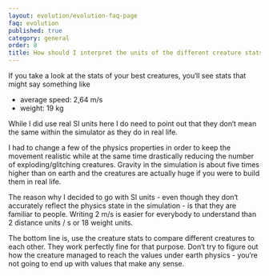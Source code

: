 ```yaml
---
layout: evolution/evolution-faq-page
faq: evolution
published: true
category: general
order: 8
title: How should I interpret the units of the different creature stats?
---
```


If you take a look at the stats of your best creatures, you‘ll see stats that might say something like
* average speed: 2,64 m/s
* weight: 19 kg

While I did use real SI units here I do need to point out that they don‘t mean the same within the simulator as they do in real life. 

I had to change a few of the physics properties in order to keep the movement realistic while at the same time drastically reducing the number of exploding/glitching creatures. Gravity in the simulation is about five times higher than on earth and the creatures are actually huge if you were to build them in real life. 

The reason why I decided to go with SI units - even though they don‘t accurately reflect the physics state in the simulation - is that they are familiar to people. Writing 2 m/s is easier for everybody to understand than 2 distance units / s or 18 weight units. 

The bottom line is, use the creature stats to compare different creatures to each other. They work perfectly fine for that purpose. Don‘t try to figure out how the creature managed to reach the values under earth physics - you‘re not going to end up with values that make any sense. 
